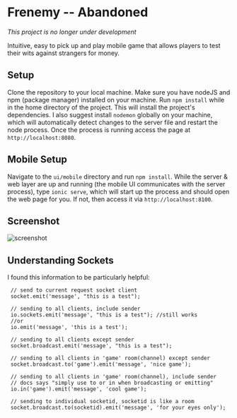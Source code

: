 # Frenemy -- Abandoned
*This project is no longer under development*

Intuitive, easy to pick up and play mobile game that allows players to test their wits against strangers for money.

## Setup
Clone the repository to your local machine. Make sure you have nodeJS and npm (package manager) installed on your machine. Run `npm install` while in the home directory of the project. This will install the project's dependencies. I also suggest install `nodemon` globally on your machine, which will automatically detect changes to the server file and restart the node process. Once the process is running access the page at `http://localhost:8080`.

## Mobile Setup
Navigate to the `ui/mobile` directory and run `npm install`. While the server & web layer are up and running (the mobile UI communicates with the server process), type `ionic serve`, which will start up the process and should open the web page for you. If not, then access it via `http://localhost:8100`.

## Screenshot
![screenshot](https://i.gyazo.com/ab2fa32deb872fd6a9ea664e8ef66cf2.png)

## Understanding Sockets
I found this information to be particularly helpful:

```
 // send to current request socket client
 socket.emit('message', "this is a test");

 // sending to all clients, include sender
 io.sockets.emit('message', "this is a test"); //still works
 //or
 io.emit('message', 'this is a test');

 // sending to all clients except sender
 socket.broadcast.emit('message', "this is a test");

 // sending to all clients in 'game' room(channel) except sender
 socket.broadcast.to('game').emit('message', 'nice game');

 // sending to all clients in 'game' room(channel), include sender
 // docs says "simply use to or in when broadcasting or emitting"
 io.in('game').emit('message', 'cool game');

 // sending to individual socketid, socketid is like a room
 socket.broadcast.to(socketid).emit('message', 'for your eyes only');
 ```
